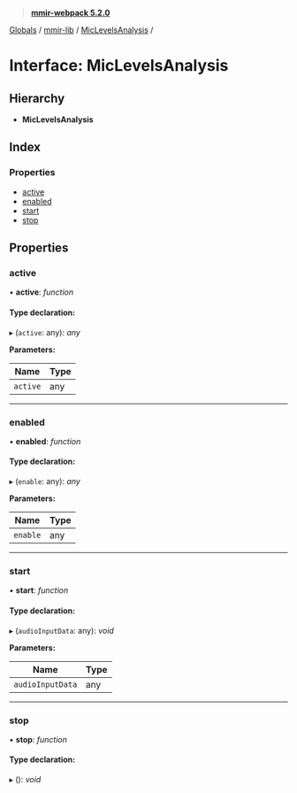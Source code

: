 > **[mmir-webpack 5.2.0](../README.md)**

[Globals](../README.md) / [mmir-lib](../modules/mmir_lib.md) / [MicLevelsAnalysis](mmir_lib.miclevelsanalysis.md) /

# Interface: MicLevelsAnalysis

## Hierarchy

* **MicLevelsAnalysis**

## Index

### Properties

* [active](mmir_lib.miclevelsanalysis.md#active)
* [enabled](mmir_lib.miclevelsanalysis.md#enabled)
* [start](mmir_lib.miclevelsanalysis.md#start)
* [stop](mmir_lib.miclevelsanalysis.md#stop)

## Properties

###  active

• **active**: *function*

#### Type declaration:

▸ (`active`: any): *any*

**Parameters:**

Name | Type |
------ | ------ |
`active` | any |

___

###  enabled

• **enabled**: *function*

#### Type declaration:

▸ (`enable`: any): *any*

**Parameters:**

Name | Type |
------ | ------ |
`enable` | any |

___

###  start

• **start**: *function*

#### Type declaration:

▸ (`audioInputData`: any): *void*

**Parameters:**

Name | Type |
------ | ------ |
`audioInputData` | any |

___

###  stop

• **stop**: *function*

#### Type declaration:

▸ (): *void*
